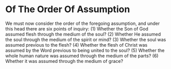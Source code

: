 # Of The Order Of Assumption

We must now consider the order of the foregoing assumption, and under this head there are six points of inquiry:
(1) Whether the Son of God assumed flesh through the medium of the soul?
(2) Whether He assumed the soul through the medium of the spirit or mind?
(3) Whether the soul was assumed previous to the flesh?
(4) Whether the flesh of Christ was assumed by the Word previous to being united to the soul?
(5) Whether the whole human nature was assumed through the medium of the parts?
(6) Whether it was assumed through the medium of grace?